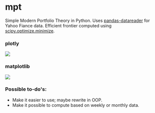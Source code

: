 # mpt
Simple Modern Portfolio Theory in Python. Uses [pandas-datareader](http://pandas-datareader.readthedocs.io/en/latest/remote_data.html) for Yahoo Fiance data. Efficient frontier computed using [scipy.optimize.minimize](https://docs.scipy.org/doc/scipy-0.18.1/reference/generated/scipy.optimize.minimize.html).

### plotly
[![](https://plot.ly/~zhy0/2/.png)](https://plot.ly/~zhy0/2.embed)

### matplotlib
![](https://github.com/zhy0/mpt/raw/master/frontier.png)

### Possible to-do's:
- Make it easier to use; maybe rewrite in OOP.
- Make it possible to compute based on weekly or monthly data.
